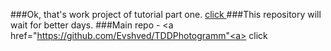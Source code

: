 ###Ok, that's work project of tutorial part one. <a href="https://www.devwalks.com/lets-build-instagram-test-driven-with-ruby-on-rails-part-1/" > click </a>
###This repository will wait for better days.
###Main repo - <a href="https://github.com/Evshved/TDDPhotogramm"<a> click </a>
